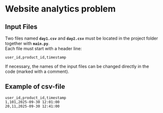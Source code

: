 # Website analytics problem


## Input Files
Two files named **`day1.csv`** and **`day2.csv`** must be located in the project folder together with **`main.py`**.  
Each file must start with a header line: 
```csv
user_id,product_id,timestamp
```

If necessary, the names of the input files can be changed directly in the code (marked with a comment).


## Example of csv-file
```csv
user_id,product_id,timestamp
1,101,2025-09-30 12:01:00
20,11,2025-09-30 12:41:00
```



